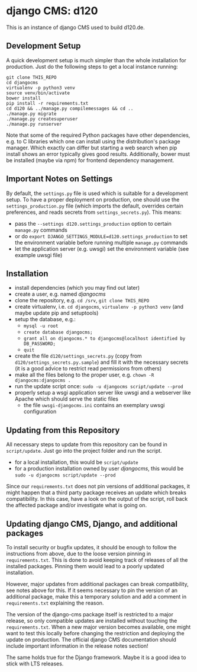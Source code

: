 # django CMS: d120

This is an instance of django CMS used to build d120.de.

## Development Setup

A quick development setup is much simpler than the whole installation for production. Just do the following steps to get a local instance running:

```
git clone THIS_REPO
cd djangocms
virtualenv -p python3 venv
source venv/bin/activate
bower install
pip install -r requirements.txt
cd d120 && ../manage.py compilemessages && cd ..
./manage.py migrate
./manage.py createsuperuser
./manage.py runserver
```

Note that some of the required Python packages have other dependencies, e.g. to C libraries which one can install using the distribution's package manager. Which exactly can differ but starting a web search when pip install shows an error typically gives good results. Additionally, bower must be installed (maybe via npm) for frontend dependency management.

## Important Notes on Settings

By default, the `settings.py` file is used which is suitable for a development setup. To have a proper deployment on production, one should use the `settings_production.py` file (which imports the default, overrides certain preferences, and reads secrets from `settings_secrets.py`). This means:
* pass the `--settings d120.settings_production` option to certain `manage.py` commands
* or do `export DJANGO_SETTINGS_MODULE=d120.settings_production` to set the environment variable before running multiple `manage.py` commands
* let the application server (e.g. uwsgi) set the environment variable (see example uwsgi file)

## Installation

* install dependencies (which you may find out later)
* create a user, e.g. named *djangocms*
* clone the repository, e.g. `cd /srv`, `git clone THIS_REPO`
* create virtualenv, i.e. `cd djangocms`, `virtualenv -p python3 venv` (and maybe update pip and setuptools)
* setup the database, e.g.:
    * `mysql -u root`
    * `create database djangocms;`
    * `grant all on djangocms.* to djangocms@localhost identified by DB_PASSWORD;`
    * `quit`
* create the file `d120/settings_secrets.py` (copy from `d120/settings_secrets.py.sample`) and fill it with the necessary secrets (it is a good advice to restrict read permissions from others)
* make all the files belong to the proper user, e.g. `chown -R djangocms:djangocms .`
* run the update script once: `sudo -u djangocms script/update --prod`
* properly setup a wsgi application server like uwsgi and a webserver like Apache which should serve the static files
    * the file `uwsgi-djangocms.ini` contains an exemplary uwsgi configuration

## Updating from this Repository

All necessary steps to update from this repository can be found in `script/update`. Just go into the project folder and run the script.

* for a local installation, this would be `script/update`
* for a production installation owned by user *djangocms*, this would be `sudo -u djangocms script/update --prod`

Since our `requirements.txt` does not pin versions of additional packages, it might happen that a third party package receives an update which breaks compatibility. In this case, have a look on the output of the script, roll back the affected package and/or investigate what is going on.

## Updating django CMS, Django, and additional packages

To install security or bugfix updates, it should be enough to follow the instructions from above, due to the loose version pinning in `requirements.txt`. This is done to avoid keeping track of releases of all the installed packages. Pinning them would lead to a poorly updated installation.

However, major updates from additional packages can break compatibility, see notes above for this. If it seems necessary to pin the version of an additional package, make this a temporary solution and add a comment in `requirements.txt` explaining the reason.

The version of the django-cms package itself is restricted to a major release, so only compatible updates are installed without touching the `requirements.txt`. When a new major version becomes available, one might want to test this locally before changing the restriction and deploying the update on production. The official django CMS documentation should include important information in the release notes section!

The same holds true for the Django framework. Maybe it is a good idea to stick with LTS releases.
